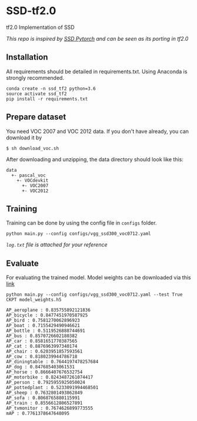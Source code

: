 # SSD-tf2.0
tf2.0 Implementation of SSD

*This repo is inspired by [SSD Pytorch](https://github.com/lufficc/SSD) and can be seen as its porting in tf2.0*

## Installation
All requirements should be detailed in requirements.txt. Using Anaconda is strongly recommended.
```
conda create -n ssd_tf2 python=3.6
source activate ssd_tf2
pip install -r requirements.txt
```

## Prepare dataset
You need VOC 2007 and VOC 2012 data. If you don't have already, you can download it by
```
$ sh download_voc.sh
```
After downloading and unzipping, the data directory should look like this:
```
data
  +- pascal_voc
    +- VOCdevkit
      +- VOC2007
      +- VOC2012
```

## Training
Training can be done by using the config file in `configs` folder.
```
python main.py --config configs/vgg_ssd300_voc0712.yaml
```
*`log.txt` file is attached for your reference*

## Evaluate
For evaluating the trained model. Model weights can be downloaded via this [link](https://www.dropbox.com/s/6femfgitaguktqq/model_weights.h5?dl=0)

```
python main.py --config configs/vgg_ssd300_voc0712.yaml --test True CKPT model_weights.h5
```
```
AP_aeroplane : 0.835755892121836
AP_bicycle : 0.8477451970587925
AP_bird : 0.7581270062896923
AP_boat : 0.7155429490946621
AP_bottle : 0.5119526888744691
AP_bus : 0.8570726602180382
AP_car : 0.8581651770387565
AP_cat : 0.8876963997340174
AP_chair : 0.6203951857593561
AP_cow : 0.8180239944786718
AP_diningtable : 0.7644197478257684
AP_dog : 0.847685403061531
AP_horse : 0.8666407676532754
AP_motorbike : 0.8243487261074417
AP_person : 0.7925955925050024
AP_pottedplant : 0.5233091994468501
AP_sheep : 0.7632801493862849
AP_sofa : 0.8068765880115991
AP_train : 0.8556612806527891
AP_tvmonitor : 0.7674626899773555
mAP : 0.7761378647648095
```

